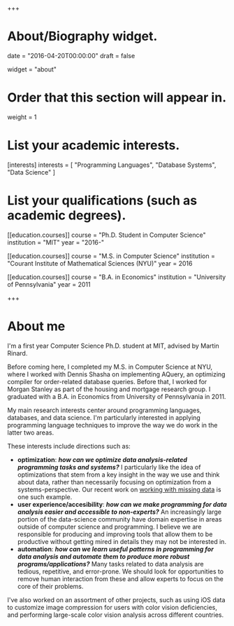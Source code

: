 +++
# About/Biography widget.

date = "2016-04-20T00:00:00"
draft = false

widget = "about"

# Order that this section will appear in.
weight = 1

# List your academic interests.
[interests]
  interests = [
    "Programming Languages",
    "Database Systems",
    "Data Science"
  ]

# List your qualifications (such as academic degrees).
[[education.courses]]
  course = "Ph.D. Student in Computer Science"
  institution = "MIT"
  year = "2016-"

[[education.courses]]
  course = "M.S. in Computer Science"
  institution = "Courant Institute of Mathematical Sciences (NYU)"
  year = 2016

[[education.courses]]
  course = "B.A. in Economics"
  institution = "University of Pennsylvania"
  year = 2011
 
+++

# About me

I'm a first year Computer Science Ph.D.
student at MIT, advised by Martin Rinard. 

Before coming here, I completed my M.S. in Computer Science at NYU,
where I worked with Dennis Shasha on implementing AQuery, an optimizing
compiler for order-related database queries. Before that, I worked for Morgan Stanley as part of the
housing and mortgage research group. I graduated with a B.A. in Economics
from University of Pennsylvania in 2011.

My main research interests center around programming languages,
databases, and data science. I'm particularly interested in applying
programming language techniques to improve the way we do work in the latter
two areas. 

These interests include directions such as:

- **optimization**: ***how can we optimize data analysis-related programming tasks and systems?*** I particularly like the idea of optimizations that
  stem from a key insight in the way we use and think about data, rather than
  necessarily focusing on optimization from a systems-perspective. Our 
  recent work on [working with missing data](publication/vldb2017/) is one such example.
- **user experience/accesibility**: ***how can we make programming for data analysis easier and accessible to non-experts?*** An increasingly large
  portion of the data-science community have domain expertise in areas
  outside of computer science and programming. I believe we are responsible
  for producing and improving tools that allow them to be productive without
  getting mired in details they may not be interested in.
- **automation**: ***how can we learn useful patterns in programming for data analysis and automate them to produce more robust programs/applications?***
  Many tasks related to data analysis are tedious, repetitive, and error-prone. We should look for opportunities to remove human interaction from these
  and allow experts to focus on the core of their problems.

I've also worked on an assortment of other projects, such
as using iOS data to customize image compression for users with color vision
deficiencies, and performing large-scale color vision analysis across different
countries.
